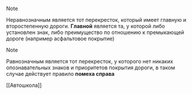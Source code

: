 >[!note]
>Неравнозначным является тот перекресток, который имеет главную и второстепенную дороги. **Главной** является та, у которой либо установлен знак, либо преимущество по отношению к премыкающей дороге (например асфальтовое покрытие)

>[!note]
>Равнозначным является тот перекресток, у которого нет никаких опознавательных знаков и приоритетов покрытия дороги, в таком случае действует правило **помеха справа**

[[Автошкола]]